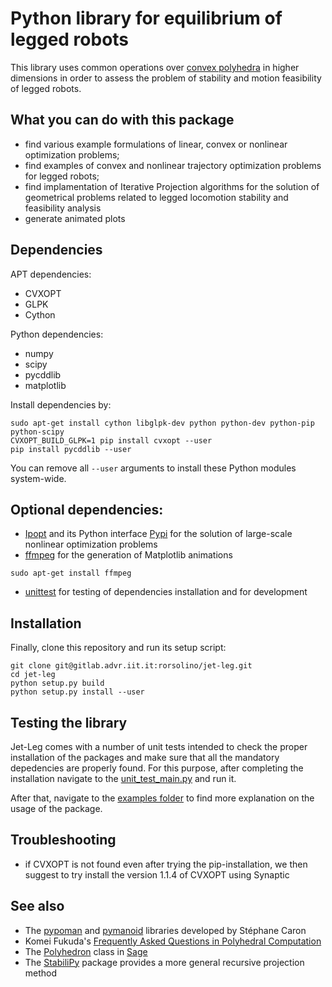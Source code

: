 # Python library for equilibrium of legged robots

This library uses common operations over [convex
polyhedra](https://en.wikipedia.org/wiki/Convex_polyhedron) in higher dimensions in order to assess the problem of stability and motion feasibility of legged robots.

## What you can do with this package
- find various example formulations of linear, convex or nonlinear optimization problems;
- find examples of convex and nonlinear trajectory optimization problems for legged robots;
- find implamentation of Iterative Projection algorithms for the solution of geometrical problems related to legged locomotion stability and feasibility analysis
- generate animated plots

## Dependencies
APT dependencies:
- CVXOPT
- GLPK
- Cython

Python dependencies:
- numpy
- scipy
- pycddlib
- matplotlib

Install dependencies by:
```
sudo apt-get install cython libglpk-dev python python-dev python-pip python-scipy
CVXOPT_BUILD_GLPK=1 pip install cvxopt --user
pip install pycddlib --user
```
You can remove all ``--user`` arguments to install these Python modules system-wide.

## Optional dependencies:

- [Ipopt](https://projects.coin-or.org/Ipopt) and its Python interface [Pypi](https://pypi.org/project/ipopt/) for the solution of large-scale nonlinear optimization problems
- [ffmpeg](https://www.ffmpeg.org/) for the generation of Matplotlib animations
```
sudo apt-get install ffmpeg
```
- [unittest](https://docs.python.org/3/library/unittest.html) for testing of dependencies installation and for development


## Installation

Finally, clone this repository and run its setup script:
```
git clone git@gitlab.advr.iit.it:rorsolino/jet-leg.git
cd jet-leg
python setup.py build
python setup.py install --user
```
## Testing the library
Jet-Leg comes with a number of unit tests intended to check the proper installation of the packages and make sure that all the mandatory depedencies are properly found. For this purpose, after completing the installation navigate to the [unit_test_main.py](https://gitlab.advr.iit.it/rorsolino/jet-leg/blob/master/unit_tests/unit_test_main.py) and run it.

After that, navigate to the [examples folder](https://gitlab.advr.iit.it/rorsolino/jet-leg/tree/master/examples) to find more explanation on the usage of the package.

## Troubleshooting

- if CVXOPT is not found even after trying the pip-installation, we then suggest to try install the version 1.1.4 of CVXOPT using Synaptic

## See also

- The [pypoman](https://github.com/stephane-caron/pypoman) and [pymanoid](https://github.com/stephane-caron/pymanoid) libraries developed by Stéphane Caron
- Komei Fukuda's [Frequently Asked Questions in Polyhedral Computation](http://www.cs.mcgill.ca/~fukuda/soft/polyfaq/polyfaq.html)
- The
  [Polyhedron](http://doc.sagemath.org/html/en/reference/discrete_geometry/sage/geometry/polyhedron/constructor.html) class in [Sage](http://www.sagemath.org/)
- The [StabiliPy](https://github.com/haudren/stabilipy) package provides a more
  general recursive projection method
